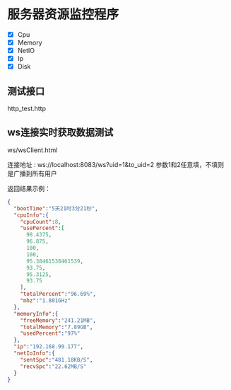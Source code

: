 # 服务器资源监控程序
- [x] Cpu
- [x] Memory
- [x] NetIO
- [x] Ip
- [x] Disk
## 测试接口
http_test.http
## ws连接实时获取数据测试
ws/wsClient.html

连接地址 :
ws://localhost:8083/ws?uid=1&to_uid=2
参数1和2任意填，不填则是广播到所有用户

返回结果示例：
```json
{
  "bootTime":"5天21时3分21秒",
  "cpuInfo":{
    "cpuCount":8,
    "usePercent":[
      98.4375,
      96.875,
      100,
      100,
      95.38461538461539,
      93.75,
      95.3125,
      93.75
    ],
    "totalPercent":"96.69%",
    "mhz":"1.801GHz"
  },
  "memoryInfo":{
    "freeMemory":"241.21MB",
    "totalMemory":"7.89GB",
    "usedPercent":"97%"
  },
  "ip":"192.168.99.177",
  "netIoInfo":{
    "sentSpc":"481.18KB/S",
    "recvSpc":"22.62MB/S"
  }
}
```